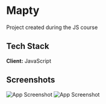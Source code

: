 
# Mapty

Project created during the JS course


## Tech Stack

**Client:** JavaScript



## Screenshots

![App Screenshot](https://res.cloudinary.com/dtbemnmn4/image/upload/v1660845578/github/1_cchw6c.png)
![App Screenshot](https://res.cloudinary.com/dtbemnmn4/image/upload/v1660845578/github/2_bi7df5.png)


